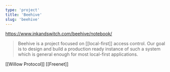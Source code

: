 ```yaml
---
type: 'project'
title: 'Beehive'
slug: 'beehive'
---
```


https://www.inkandswitch.com/beehive/notebook/

> Beehive is a project focused on [[local-first]] access control. Our goal is to design and build a production ready instance of such a system which is general enough for most local-first applications.

[[Willow Protocol]]
[[Freenet]]